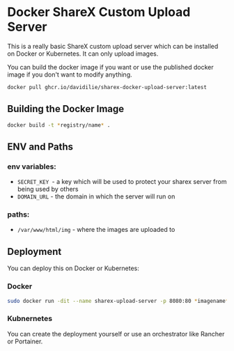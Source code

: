 # Docker ShareX Custom Upload Server

This is a really basic ShareX custom upload server which can be installed on Docker or Kubernetes. It can only upload images.

You can build the docker image if you want or use the published docker image if you don't want to modify anything.

```bash
docker pull ghcr.io/davidilie/sharex-docker-upload-server:latest
```

## Building the Docker Image

```bash
docker build -t *registry/name* .
```

## ENV and Paths

### env variables:

- `SECRET_KEY `- a key which will be used to protect your sharex server from being used by others
- `DOMAIN_URL` - the domain in which the server will run on

### paths:

- `/var/www/html/img` - where the images are uploaded to

## Deployment

You can deploy this on Docker or Kubernetes:

### Docker

```bash
sudo docker run -dit --name sharex-upload-server -p 8080:80 *imagename* -v *hostpath*:/var/www/html/img
```

### Kubnernetes

You can create the deployment yourself or use an orchestrator like Rancher or Portainer.